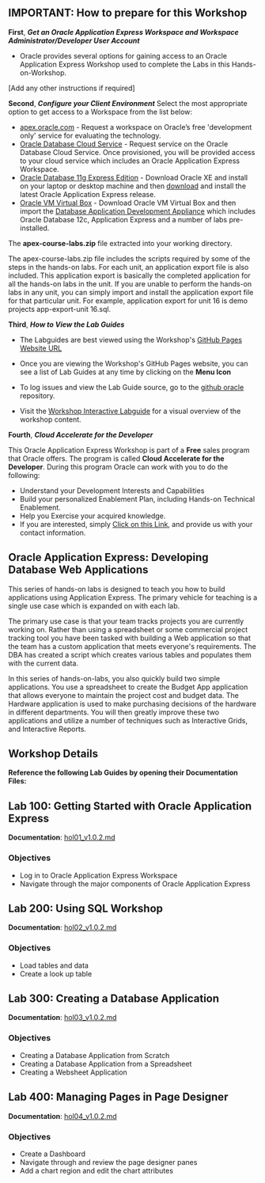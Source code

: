 ## IMPORTANT: How to prepare for this Workshop

**First**, ***Get an Oracle Application Express Workspace and Workspace Administrator/Developer User Account*** 
- Oracle provides several options for gaining access to an Oracle Application Express Workshop used to complete the Labs in this Hands-on-Workshop.

[Add any other instructions if required] 


**Second**, ***Configure your Client Environment***
Select the most appropriate option to get access to a Workspace from the list below:
- [apex.oracle.com](http://apex.oracle.com/) - Request a workspace on Oracle’s free 'development only' service for evaluating the technology.
- [Oracle Database Cloud Service](https://cloud.oracle.com/database) - Request service on the Oracle Database Cloud Service. Once provisioned, you will be provided access to your cloud service which includes an Oracle Application Express Workspace.
- [Oracle Database 11g Express Edition](http://www.oracle.com/technetwork/products/express-edition/overview/index.html) - Download Oracle XE and install on your laptop or desktop machine and then [download](http://www.oracle.com/technetwork/developer-tools/apex/downloads/index.html) and install the latest Oracle Application Express release.
- [Oracle VM Virtual Box](http://www.oracle.com/technetwork/database/enterprise-edition/databaseappdev-vm-161299.html) - Download Oracle VM Virtual Box and then import the [Database Application Development Appliance](http://www.oracle.com/technetwork/database/enterprise-edition/databaseappdev-vm-161299.html) which includes Oracle Database 12c, Application Express and a number of labs pre-installed.

The **apex-course-labs.zip** file extracted into your working directory.

The apex-course-labs.zip file includes the scripts required by some of the steps in the hands-on labs. For each unit, an application export file is also included. This application export is basically the completed application for all the hands-on labs in the unit. If you are unable to perform the hands-on labs in any unit, you can simply import and install the application export file for that particular unit. For example, application export for unit 16 is demo projects app-export-unit 16.sql.

**Third**, ***How to View the Lab Guides***

- The Labguides are best viewed using the Workshop's [GitHub Pages Website URL](https://joydeepua.github.io/workshops) 

- Once you are viewing the Workshop's GitHub Pages website, you can see a list of Lab Guides at any time by clicking on the **Menu Icon**

- To log issues and view the Lab Guide source, go to the [github oracle](https://github.com/joydeepUA/workshops/blob/master/apex) repository.

- Visit the [Workshop Interactive Labguide](http://launch.oracle.com/?cloudnative) for a visual overview of the workshop content. 

**Fourth**, ***Cloud Accelerate for the Developer***

This Oracle Application Express Workshop is part of a **Free** sales program that Oracle offers. The program is called **Cloud Accelerate for the Developer**. During this program Oracle can work with you to do the following:

- Understand your Development Interests and Capabilities
- Build your personalized Enablement Plan, including Hands-on Technical Enablement.
- Help you Exercise your acquired knowledge. 
- If you are interested, simply [Click on this Link](https://launch.oracle.com/?developeraccelerate), and provide us with your contact information. 

## Oracle Application Express: Developing Database Web Applications

This series of hands-on labs is designed to teach you how to build applications using Application Express. The primary vehicle for teaching is a single use case which is expanded on with each lab.

The primary use case is that your team tracks projects you are currently working on. Rather than using a spreadsheet or some commercial project tracking tool you have been tasked with building a Web application so that the team has a custom application that meets everyone's requirements. The DBA has created a script which creates various tables and populates them with the current data.

In this series of hands-on-labs, you also quickly build two simple applications. You use a spreadsheet to create the Budget App application that allows everyone to maintain the project cost and budget data. The Hardware application is used to make purchasing decisions of the hardware in different departments. You will then greatly improve these two applications and utilize a number of techniques such as Interactive Grids, and Interactive Reports.

## Workshop Details

**Reference the following Lab Guides by opening their Documentation Files:**

## Lab 100: Getting Started with Oracle Application Express

**Documentation**: [hol01_v1.0.2.md](CloudNative100.md)

### Objectives

- Log in to Oracle Application Express Workspace
- Navigate through the major components of Oracle Application Express

## Lab 200: Using SQL Workshop

**Documentation**: [hol02_v1.0.2.md](CloudNative200.md)

### Objectives

- Load tables and data
- Create a look up table


## Lab 300: Creating a Database Application

**Documentation**: [hol03_v1.0.2.md](CloudNative300.md)

### Objectives

- Creating a Database Application from Scratch
- Creating a Database Application from a Spreadsheet
- Creating a Websheet Application

## Lab 400:  Managing Pages in Page Designer

**Documentation**: [hol04_v1.0.2.md](CloudNative400.md)

### Objectives

- Create a Dashboard
- Navigate through and review the page designer panes
- Add a chart region and edit the chart attributes
